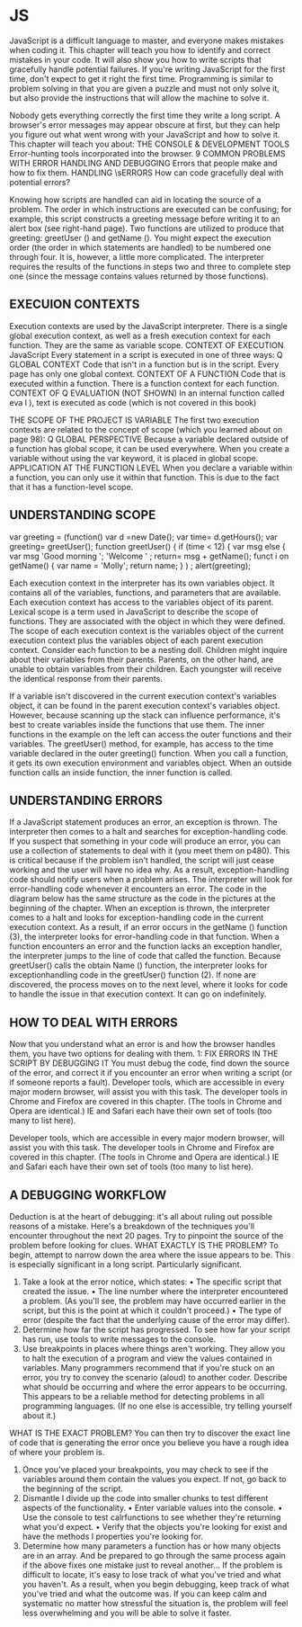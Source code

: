 # JS

JavaScript is a difficult language to master, and everyone makes mistakes when coding it. This chapter will teach you how to identify and correct mistakes in your code. It will also show you how to write scripts that gracefully handle potential failures.
If you're writing JavaScript for the first time, don't expect to get it right the first time.
Programming is similar to problem solving in that you are given a puzzle and must not only solve it, but also provide the instructions that will allow the machine to solve it.

Nobody gets everything correctly the first time they write a long script. A browser's error messages may appear obscure at first, but they can help you figure out what went wrong with your JavaScript and how to solve it. This chapter will teach you about:
THE CONSOLE & DEVELOPMENT TOOLS Error-hunting tools incorporated into the browser.
9 COMMON PROBLEMS WITH ERROR HANDLING AND DEBUGGING
Errors that people make and how to fix them.
HANDLING \sERRORS
How can code gracefully deal with potential errors?

Knowing how scripts are handled can aid in locating the source of a problem.
The order in which instructions are executed can be confusing; for example, this script constructs a greeting message before writing it to an alert box (see right-hand page). Two functions are utilized to produce that greeting: greetUser () and getName ().
You might expect the execution order (the order in which statements are handled) to be numbered one through four. It is, however, a little more complicated.
The interpreter requires the results of the functions in steps two and three to complete step one (since the message contains values returned by those functions).

## EXECUION CONTEXTS 

Execution contexts are used by the JavaScript interpreter.
There is a single global execution context, as well as a fresh execution context for each function. They are the same as variable scope.
CONTEXT OF EXECUTION JavaScript
Every statement in a script is executed in one of three ways:
Q GLOBAL CONTEXT Code that isn't in a function but is in the script.
Every page has only one global context.
CONTEXT OF A FUNCTION Code that is executed within a function.
There is a function context for each function.
CONTEXT OF Q EVALUATION (NOT SHOWN)
In an internal function called eva l ), text is executed as code (which is not covered in this book)

THE SCOPE OF THE PROJECT IS VARIABLE
The first two execution contexts are related to the concept of scope (which you learned about on page 98):
Q GLOBAL PERSPECTIVE
Because a variable declared outside of a function has global scope, it can be used everywhere.
When you create a variable without using the var keyword, it is placed in global scope.
APPLICATION AT THE FUNCTION LEVEL
When you declare a variable within a function, you can only use it within that function. This is due to the fact that it has a function-level scope.

## UNDERSTANDING SCOPE 

var greeting = (function()
var d =new Date();
var time= d.getHours();
var greeting= greetUser{);
function greetUser() {
if (time < 12) {
var msg
else {
var msg
'Good morning ';
'Welcome ' ;
return= msg + getName();
funct i on getName() {
var name = 'Molly';
return name;
} ) ;
alert(greeting); 

Each execution context in the interpreter has its own variables object.
It contains all of the variables, functions, and parameters that are available.
Each execution context has access to the variables object of its parent.
Lexical scope is a term used in JavaScript to describe the scope of functions.
They are associated with the object in which they were defined.
The scope of each execution context is the variables object of the current execution context plus the variables object of each parent execution context.
Consider each function to be a nesting doll.
Children might inquire about their variables from their parents. Parents, on the other hand, are unable to obtain variables from their children. Each youngster will receive the identical response from their parents.

If a variable isn't discovered in the current execution context's variables object, it can be found in the parent execution context's variables object.
However, because scanning up the stack can influence performance, it's best to create variables inside the functions that use them.
The inner functions in the example on the left can access the outer functions and their variables. The greetUser() method, for example, has access to the time variable declared in the outer greeting() function.
When you call a function, it gets its own execution environment and variables object.
When an outside function calls an inside function, the inner function is called.

## UNDERSTANDING ERRORS 

If a JavaScript statement produces an error, an exception is thrown.
The interpreter then comes to a halt and searches for exception-handling code.
If you suspect that something in your code will produce an error, you can use a collection of statements to deal with it (you meet them on p480).
This is critical because if the problem isn't handled, the script will just cease working and the user will have no idea why. As a result, exception-handling code should notify users when a problem arises.
The interpreter will look for error-handling code whenever it encounters an error. The code in the diagram below has the same structure as the code in the pictures at the beginning of the chapter.
When an exception is thrown, the interpreter comes to a halt and looks for exception-handling code in the current execution context. As a result, if an error occurs in the getName () function (3), the interpreter looks for error-handling code in that function.
When a function encounters an error and the function lacks an exception handler, the interpreter jumps to the line of code that called the function.
Because greetUser() calls the obtain Name () function, the interpreter looks for exceptionhandling code in the greetUser() function (2).
If none are discovered, the process moves on to the next level, where it looks for code to handle the issue in that execution context. It can go on indefinitely.

## HOW TO DEAL WITH ERRORS

Now that you understand what an error is and how the browser handles them, you have two options for dealing with them.
1: FIX ERRORS IN THE SCRIPT BY DEBUGGING IT
You must debug the code, find down the source of the error, and correct it if you encounter an error when writing a script (or if someone reports a fault).
Developer tools, which are accessible in every major modern browser, will assist you with this task. The developer tools in Chrome and Firefox are covered in this chapter. (The tools in Chrome and Opera are identical.)
IE and Safari each have their own set of tools (too many to list here).

Developer tools, which are accessible in every major modern browser, will assist you with this task. The developer tools in Chrome and Firefox are covered in this chapter. (The tools in Chrome and Opera are identical.)
IE and Safari each have their own set of tools (too many to list here).

## A DEBUGGING WORKFLOW

Deduction is at the heart of debugging: it's all about ruling out possible reasons of a mistake.
Here's a breakdown of the techniques you'll encounter throughout the next 20 pages.
Try to pinpoint the source of the problem before looking for clues.
WHAT EXACTLY IS THE PROBLEM?
To begin, attempt to narrow down the area where the issue appears to be. This is especially significant in a long script. Particularly significant.
1. Take a look at the error notice, which states:
• The specific script that created the issue.
• The line number where the interpreter encountered a problem. (As you'll see, the problem may have occurred earlier in the script, but this is the point at which it couldn't proceed.)
• The type of error (despite the fact that the underlying cause of the error may differ).
2. Determine how far the script has progressed.
To see how far your script has run, use tools to write messages to the console.
3. Use breakpoints in places where things aren't working.
They allow you to halt the execution of a program and view the values contained in variables.
Many programmers recommend that if you're stuck on an error, you try to convey the scenario (aloud) to another coder. Describe what should be occurring and where the error appears to be occurring. This appears to be a reliable method for detecting problems in all programming languages. (If no one else is accessible, try telling yourself about it.)

WHAT IS THE EXACT PROBLEM?
You can then try to discover the exact line of code that is generating the error once you believe you have a rough idea of where your problem is.
1. Once you've placed your breakpoints, you may check to see if the variables around them contain the values you expect. If not, go back to the beginning of the script.
2. Dismantle I divide up the code into smaller chunks to test different aspects of the functionality.
• Enter variable values into the console.
• Use the console to test calrfunctions to see whether they're returning what you'd expect.
• Verify that the objects you're looking for exist and have the methods I properties you're looking for.
3. Determine how many parameters a function has or how many objects are in an array.
And be prepared to go through the same process again if the above fixes one mistake just to reveal another...
If the problem is difficult to locate, it's easy to lose track of what you've tried and what you haven't. As a result, when you begin debugging, keep track of what you've tried and what the outcome was. If you can keep calm and systematic no matter how stressful the situation is, the problem will feel less overwhelming and you will be able to solve it faster.
